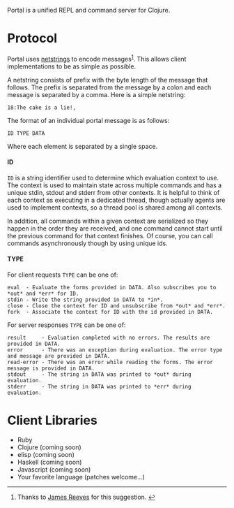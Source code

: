 Portal is a unified REPL and command server for Clojure.

# Protocol

Portal uses [netstrings](http://en.wikipedia.org/wiki/Netstring) to encode messages<sup><a
name="ref1" href="#fn1">1</a></sup>. This allows client implementations to be as simple as possible.

A netstring consists of prefix with the byte length of the message that follows. The prefix is
separated from the message by a colon and each message is separated by a comma. Here is a simple
netstring:

    18:The cake is a lie!,

The format of an individual portal message is as follows:

    ID TYPE DATA

Where each element is separated by a single space.

#### ID

`ID` is a string identifier used to determine which evaluation context to use. The context is
used to maintain state across multiple commands and has a unique stdin, stdout and stderr from other
contexts. It is helpful to think of each context as executing in a dedicated thread, though actually
agents are used to implement contexts, so a thread pool is shared among all contexts.

In addition, all commands within a given context are serialized so they happen in the order they are
received, and one command cannot start until the previous command for that context finishes. Of
course, you can call commands asynchronously though by using unique ids.

#### TYPE

For client requests `TYPE` can be one of:

    eval  - Evaluate the forms provided in DATA. Also subscribes you to *out* and *err* for ID.
    stdin - Write the string provided in DATA to *in*.
    close - Close the context for ID and unsubscribe from *out* and *err*.
    fork  - Associate the context for ID with the id provided in DATA.

For server responses `TYPE` can be one of:

    result     - Evaluation completed with no errors. The results are provided in DATA.
    error      - There was an exception during evaluation. The error type and message are provided in DATA.
    read-error - There was an error while reading the forms. The error message is provided in DATA.
    stdout     - The string in DATA was printed to *out* during evaluation.
    stderr     - The string in DATA was printed to *err* during evaluation.

# Client Libraries

* Ruby
* Clojure (coming soon)
* elisp (coming soon)
* Haskell (coming soon)
* Javascript (coming soon)
* Your favorite language (patches welcome...)

<hr>

1. Thanks to [James Reeves](https://github.com/weavejester) for this suggestion. <a name="fn1" href="#ref1">&#8617;</a>
